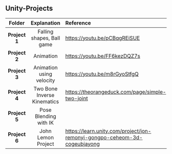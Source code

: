 ## Unity-Projects

| Folder | Explanation | Reference |
|:-:|:-:|:-|
| **Project 1** | Falling shapes, Ball game | https://youtu.be/pCBqgREiSUE |
| **Project 2** | Animation | https://youtu.be/FF6kezDQZ7s |
| **Project 3**| Animation using velocity | https://youtu.be/m8rGyoStfgQ |
| **Project 4**| Two Bone Inverse Kinematics | https://theorangeduck.com/page/simple-two-joint |
| **Project 5**| Pose Blending with IK | |
| **Project 6**| John Lemon Project | https://learn.unity.com/project/jon-remonyi-gongpo-ceheom-3d-cogeubjayong |

